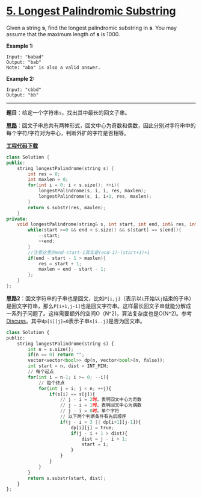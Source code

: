 # [5. Longest Palindromic Substring](https://leetcode.com/problems/longest-palindromic-substring/)

Given a string **s**, find the longest palindromic substring in **s**. You may assume that the maximum length of **s** is 1000.

**Example 1:**

```
Input: "babad"
Output: "bab"
Note: "aba" is also a valid answer.
```

**Example 2:**

```
Input: "cbbd"
Output: "bb"
```

-----

**题目**：给定一个字符串`s`，找出其中最长的回文子串。

**[思路](https://leetcode.com/problems/longest-palindromic-substring/discuss/2928/Very-simple-clean-java-solution)**：回文子串总共有两种形式，回文中心为奇数和偶数，因此分别对字符串中的每个字符/字符对为中心，判断外扩的字符是否相等。

[**工程代码下载**](https://github.com/shenkh/leetcode)

```cpp
class Solution {
public:
    string longestPalindrome(string s) {
        int res = 0;
        int maxlen = 0;
        for(int i = 0; i < s.size(); ++i){
            longestPalindrome(s, i, i, res, maxlen);
            longestPalindrome(s, i, i+1, res, maxlen);
        }
        return s.substr(res, maxlen);
    }
private:
    void longestPalindrome(string& s, int start, int end, int& res, int& maxlen) {
        while(start >=0 && end < s.size() && s[start] == s[end]){
            --start;
            ++end;
        }
        //注意这里的end-start-1其实是(end-1)-(start+1)+1
        if(end - start - 1 > maxlen){
            res = start + 1;
            maxlen = end - start - 1;
        };
    }
};
```

**思路2**：回文字符串的子串也是回文，比如`P[i,j]`（表示以`i`开始以`j`结束的子串）是回文字符串，那么`P[i+1,j-1]`也是回文字符串。这样最长回文子串就能分解成一系列子问题了。这样需要额外的空间O（N\^2)，算法复杂度也是O(N\^2)。参考[Discuss](https://leetcode.com/problems/longest-palindromic-substring/discuss/2921/Share-my-Java-solution-using-dynamic-programming)。其中`dp[i][j]=0`表示子串`s[i..j]`是否为回文串。

```python
class Solution {
public:
    string longestPalindrome(string s) {
        int n = s.size();
        if(n == 0) return "";
        vector<vector<bool>> dp(n, vector<bool>(n, false));
        int start = n, dist = INT_MIN;
        // 每个起点
        for(int i = n-1; i >= 0; --i){
            // 每个终点
            for(int j = i; j < n; ++j){
                if(s[i] == s[j]){
                    // j - i = 2时，表明回文中心为奇数
                    // j - i = 1时，表明回文中心为偶数
                    // j - i = 0时，单个字符
                    // 以下两个判断条件有先后顺序
                    if(j - i < 3 || dp[i+1][j-1]){
                        dp[i][j] = true;
                        if(j - i + 1 > dist){
                            dist = j - i + 1;
                            start = i;
                        }
                    }
                }
            }
        }
        return s.substr(start, dist);
    }
};
```
